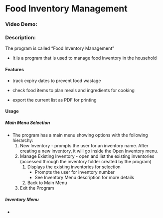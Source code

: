 # Food Inventory Management
### Video Demo:  <URL HERE>
### Description:

The program is called “Food Inventory Management”

* It is a program that is used to manage food inventory in the household
#### Features
* track expiry dates to prevent food wastage

* check food items to plan meals and ingredients for cooking

* export the current list as PDF for printing
#### Usage
##### Main Menu Selection
* The program has a main menu showing options with the following hierarchy:
    1. New Inventory - prompts the user for an inventory name. After creating a new inventory, it will go inside the Open Inventory menu.
    1. Manage Existing Inventory - open and list the existing inventories (accessed through the inventory folder created by the program)
        1. Displays the existing inventories for selection
            * Prompts the user for inventory number 
            * See Inventory Menu description for more details 
        1. Back to Main Menu
    1. Exit the Program 
##### Inventory Menu
* 